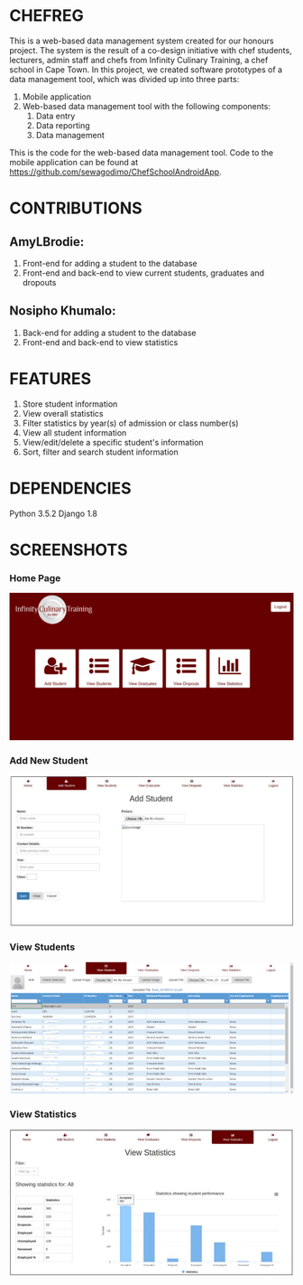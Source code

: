 # CHEFREG

This is a web-based data management system created for our honours project. The system is the result of a co-design initiative with chef students, lecturers, admin staff and chefs from Infinity Culinary Training, a chef school in Cape Town. In this project, we created software prototypes of a data management tool, which was divided up into three parts:
1. Mobile application
2. Web-based data management tool with the following components:
    1. Data entry
    2. Data reporting
    3. Data management

This is the code for the web-based data management tool. Code to the mobile application can be found at https://github.com/sewagodimo/ChefSchoolAndroidApp.


# CONTRIBUTIONS

## AmyLBrodie:

1. Front-end for adding a student to the database
2. Front-end and back-end to view current students, graduates and dropouts


## Nosipho Khumalo:

1. Back-end for adding a student to the database
2. Front-end and back-end to view statistics


# FEATURES
 1. Store student information
 2. View overall statistics
 3. Filter statistics by year(s) of admission or class number(s)
 4. View all student information
 5. View/edit/delete a specific student's information
 6. Sort, filter and search student information

# DEPENDENCIES

Python 3.5.2
Django 1.8

# SCREENSHOTS

### Home Page
![](static/img/menu.png "Home Page")

### Add New Student
![](static/img/add.png "Add New Student")

### View Students
![](static/img/view.png "View Students")

### View Statistics
![](static/img/statistics.png "View Statistics")

